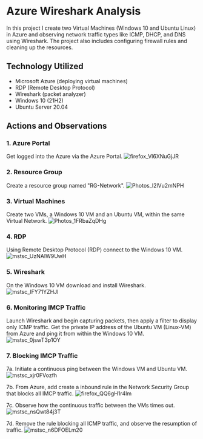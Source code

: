 # Azure Wireshark Analysis
In this project I create two Virtual Machines (Windows 10 and Ubuntu Linux) in Azure and observing network traffic types like ICMP, DHCP, and DNS using Wireshark. The project also includes configuring firewall rules and cleaning up the resources.


## Technology Utilized
- Microsoft Azure (deploying virtual machines)
- RDP (Remote Desktop Protocol)
- Wireshark (packet analyzer)
- Windows 10 (21H2)
- Ubuntu Server 20.04

## Actions and Observations

### 1. Azure Portal
Get logged into the Azure via the Azure Portal.
![firefox_Vl6XNuGjJR](https://github.com/user-attachments/assets/a95f9d14-832a-47f0-8f74-20868d9e1995)


### 2. Resource Group
Create a resource group named "RG-Network".
![Photos_l2lVu2mNPH](https://github.com/user-attachments/assets/6b0a5f09-bffd-456b-b1a7-315a5c93f6f5)


### 3. Virtual Machines
Create two VMs, a Windows 10 VM and an Ubuntu VM, within the same Virtual Network.
![Photos_1FRbaZqDHg](https://github.com/user-attachments/assets/176f7fd6-9523-486f-b85d-a1e598aa4407)


### 4. RDP
Using Remote Desktop Protocol (RDP) connect to the Windows 10 VM.
![mstsc_UzNAIW9UwH](https://github.com/user-attachments/assets/238b9f55-60ee-44b8-b332-ba2bd26d6872)


### 5. Wireshark 
On the Windows 10 VM download and install Wireshark.
![mstsc_lFY71YZHJI](https://github.com/user-attachments/assets/bfd7ae4c-1aa8-4512-877a-6f9a74a98c52)


### 6. Monitoring IMCP Traffic
Launch Wireshark and begin capturing packets, then apply a filter to display only ICMP traffic. Get the private IP address of the Ubuntu VM (Linux-VM) from Azure and ping it from within the Windows 10 VM.
![mstsc_0jswT3p1OY](https://github.com/user-attachments/assets/41858bed-7d2c-400d-9143-203d10a51f9c)

### 7. Blocking IMCP Traffic
7a. Initiate a continuous ping between the Windows VM and Ubuntu VM.
![mstsc_xjr0FVozfh](https://github.com/user-attachments/assets/a4e9ad2b-0f43-4204-b4ee-70238ea00149)

7b. From Azure, add create a inbound rule in the Network Security Group that blocks all IMCP traffic.
![firefox_QQ6gH1r4lm](https://github.com/user-attachments/assets/6401ac9c-2bc0-45cb-8a60-7eded92c6879)

7c. Observe how the continuous traffic between the VMs times out.
![mstsc_nsQwt84j3T](https://github.com/user-attachments/assets/f9d543b5-cdc8-47e3-b950-8a9571e8ae0b)

7d. Remove the rule blocking all ICMP traffic, and observe the resumption of traffic.
![mstsc_n6DFOELm20](https://github.com/user-attachments/assets/25a3d52c-b657-47ab-bbb4-6414870919cd)



